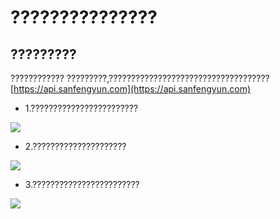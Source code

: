 # ???????????????

## ?????????
???????????? ?????????,???????????????????????????????????? [https://api.sanfengyun.com](https://api.sanfengyun.com)

- 1.????????????????????????
 <img src="https://img-blog.csdnimg.cn/20190618145028512.png" />
 
- 2.?????????????????????
 <img src="https://img-blog.csdnimg.cn/20190618145103314.png" />
 
- 3.????????????????????????
 <img src="https://img-blog.csdnimg.cn/20190618145121816.png" />
